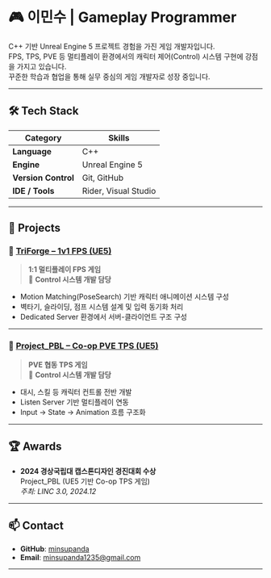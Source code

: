 # 🎮 이민수 | Gameplay Programmer

C++ 기반 Unreal Engine 5 프로젝트 경험을 가진 게임 개발자입니다.  
FPS, TPS, PVE 등 멀티플레이 환경에서의 캐릭터 제어(Control) 시스템 구현에 강점을 가지고 있습니다.  
꾸준한 학습과 협업을 통해 실무 중심의 게임 개발자로 성장 중입니다.

---

## 🛠 Tech Stack

| Category | Skills |
|----------|--------|
| **Language** | C++ |
| **Engine** | Unreal Engine 5 |
| **Version Control** | Git, GitHub |
| **IDE / Tools** | Rider, Visual Studio |

---

## 🧩 Projects

### 🔫 [TriForge – 1v1 FPS (UE5)](https://github.com/pju0205/TriForge)  
> **1:1 멀티플레이 FPS 게임**<br>
> 📌 **Control 시스템 개발 담당**

- Motion Matching(PoseSearch) 기반 캐릭터 애니메이션 시스템 구성  
- 벽타기, 슬라이딩, 점프 시스템 설계 및 입력 동기화 처리  
- Dedicated Server 환경에서 서버-클라이언트 구조 구성

---

### 🐉 [Project_PBL – Co-op PVE TPS (UE5)](https://github.com/choiguri/GNU_PBL)  
> **PVE 협동 TPS 게임**<br>
> 📌 **Control 시스템 개발 담당**

- 대시, 스킬 등 캐릭터 컨트롤 전반 개발  
- Listen Server 기반 멀티플레이 연동  
- Input → State → Animation 흐름 구조화

---

## 🏆 Awards

- **2024 경상국립대 캡스톤디자인 경진대회 수상**  
  Project_PBL (UE5 기반 Co-op TPS 게임)  
  *주최: LINC 3.0, 2024.12*

---

## 📫 Contact

- **GitHub**: [minsupanda](https://github.com/minsupanda)  
- **Email**: [minsupanda1235@gmail.com](mailto:minsupanda1235@gmail.com)

---

